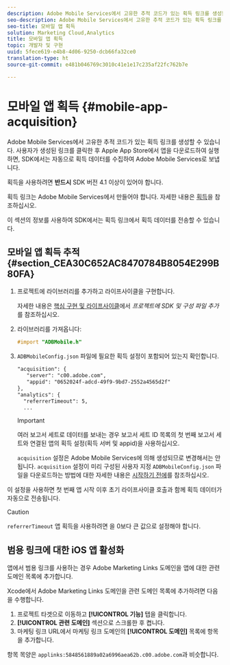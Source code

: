 ```yaml
---
description: Adobe Mobile Services에서 고유한 추적 코드가 있는 획득 링크를 생성할 수 있습니다. 사용자가 생성된 링크를 클릭한 후 Apple App Store에서 앱을 다운로드하여 실행하면, SDK에서는 자동으로 획득 데이터를 수집하여 Adobe Mobile Services로 보냅니다.
seo-description: Adobe Mobile Services에서 고유한 추적 코드가 있는 획득 링크를 생성할 수 있습니다. 사용자가 생성된 링크를 클릭한 후 Apple App Store에서 앱을 다운로드하여 실행하면, SDK에서는 자동으로 획득 데이터를 수집하여 Adobe Mobile Services로 보냅니다.
seo-title: 모바일 앱 획득
solution: Marketing Cloud,Analytics
title: 모바일 앱 획득
topic: 개발자 및 구현
uuid: 5fece619-e4b8-4d06-9250-dcb66fa32ce0
translation-type: ht
source-git-commit: e481b046769c3010c41e1e17c235af22fc762b7e

---
```



# 모바일 앱 획득 {#mobile-app-acquisition}

Adobe Mobile Services에서 고유한 추적 코드가 있는 획득 링크를 생성할 수 있습니다. 사용자가 생성된 링크를 클릭한 후 Apple App Store에서 앱을 다운로드하여 실행하면, SDK에서는 자동으로 획득 데이터를 수집하여 Adobe Mobile Services로 보냅니다.

획득을 사용하려면 **반드시** SDK 버전 4.1 이상이 있어야 합니다.

획득 링크는 Adobe Mobile Services에서 만들어야 합니다. 자세한 내용은 [획득](/help/using/acquisition-main/acquisition-main.md)을 참조하십시오.

이 섹션의 정보를 사용하여 SDK에서는 획득 링크에서 획득 데이터를 전송할 수 있습니다.

## 모바일 앱 획득 추적 {#section_CEA30C652AC8470784B8054E299B80FA}

1. 프로젝트에 라이브러리를 추가하고 라이프사이클을 구현합니다.

   자세한 내용은 [핵심 구현 및 라이프사이클](/help/ios/getting-started/dev-qs.md)에서 *프로젝트에 SDK 및 구성 파일 추가*&#x200B;를 참조하십시오.
1. 라이브러리를 가져옵니다:

   ```objective-c
   #import "ADBMobile.h"
   ```

1. `ADBMobileConfig.json` 파일에 필요한 획득 설정이 포함되어 있는지 확인합니다.

   ```xml
   "acquisition": { 
      "server": "c00.adobe.com", 
      "appid": "0652024f-adcd-49f9-9bd7-2552a4565d2f" 
   }, 
   "analytics": { 
     "referrerTimeout": 5, 
     ...
   ```

   >[!IMPORTANT]
   >
   > 여러 보고서 세트로 데이터를 보내는 경우 보고서 세트 ID 목록의 첫 번째 보고서 세트와 연결된 앱의 획득 설정(획득 서버 및 appid)을 사용하십시오.

   `acquisition` 설정은 Adobe Mobile Services에 의해 생성되므로 변경해서는 안 됩니다. `acquisition` 설정이 미리 구성된 사용자 지정 `ADBMobileConfig.json` 파일을 다운로드하는 방법에 대한 자세한 내용은 [시작하기 전에](/help/ios/getting-started/requirements.md)를 참조하십시오.

이 설정을 사용하면 첫 번째 앱 시작 이후 초기 라이프사이클 호출과 함께 획득 데이터가 자동으로 전송됩니다.

>[!CAUTION]
>
>`referrerTimeout`  앱 획득을 사용하려면 을 0보다 큰 값으로 설정해야 합니다.

## 범용 링크에 대한 iOS 앱 활성화

앱에서 범용 링크를 사용하는 경우 Adobe Marketing Links 도메인을 앱에 대한 관련 도메인 목록에 추가합니다.

Xcode에서 Adobe Marketing Links 도메인을 관련 도메인 목록에 추가하려면 다음을 수행합니다.

1. 프로젝트 타겟으로 이동하고 **[!UICONTROL 기능]** 탭을 클릭합니다.
2. **[!UICONTROL 관련 도메인]** 섹션으로 스크롤한 후 켭니다.
3. 마케팅 링크 URL에서 마케팅 링크 도메인의 **[!UICONTROL 도메인]** 목록에 항목을 추가합니다.

항목 목양은 `applinks:5848561889a02a6996aea62b.c00.adobe.com`과 비슷합니다.